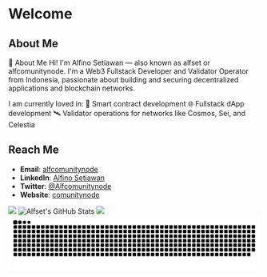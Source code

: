 # Welcome

## About Me

👋 About Me
Hi! I'm Alfino Setiawan — also known as alfset or alfcomunitynode. I'm a Web3 Fullstack Developer and Validator Operator from Indonesia, passionate about building and securing decentralized applications and blockchain networks.

I am  currently loved in:
🔐 Smart contract development
🌐 Fullstack dApp development
🛰️ Validator operations for networks like Cosmos, Sei, and Celestia

## Reach Me

- **Email**: [alfcomunitynode](mailto:alf@comunitynode.my.id)
- **LinkedIn**: [Alfino Setiawan](https://www.linkedin.com/in/Alfinosetiawan)
- **Twitter**: [@Alfcomunitynode](https://twitter.com/alfcomunitynode)
- **Website**: [comunitynode](https://www.comunitynode.my.id)

<img src="https://github-profile-trophy.vercel.app/?username=alfset" />
<img src="https://github-readme-stats.vercel.app/api?username=Alfset&theme=default&show_icons=true&hide_border=true&count_private=true" alt="Alfset's GitHub Stats" />
<img src="https://github-readme-streak-stats.herokuapp.com/?user=alfset" />
<img src="https://github.com/Platane/snk/raw/output/github-contribution-grid-snake.svg" />
